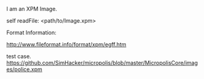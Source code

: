 I am an XPM Image.

self readFile: <path/to/Image.xpm>

Format Information:

http://www.fileformat.info/format/xpm/egff.htm

test case.
https://github.com/SimHacker/micropolis/blob/master/MicropolisCore/images/police.xpm